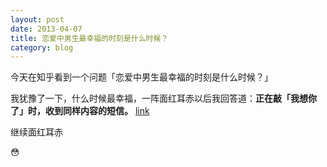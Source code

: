 ```yaml
---
layout: post
date: 2013-04-07
title: 恋爱中男生最幸福的时刻是什么时候？
category: blog
---
```


今天在知乎看到一个问题「恋爱中男生最幸福的时刻是什么时候？」

我犹豫了一下，什么时候最幸福，一阵面红耳赤以后我回答道：**正在敲「我想你了」时，收到同样内容的短信。** [link](https://www.zhihu.com/question/20220590/answer/16615128)

继续面红耳赤

😳
